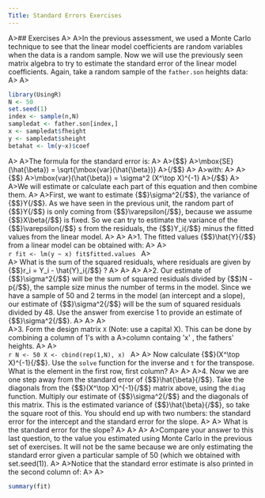 ```yaml
---
Title: Standard Errors Exercises
---
```




A>## Exercises
A>
A>In the previous assessment, we used a Monte Carlo technique to see that the linear model coefficients are random variables when the data is a random sample. Now we will use the previously seen matrix algebra to try to estimate the standard error of the linear model coefficients. Again, take a random sample of the `father.son` heights data:
A>
A>
```r
library(UsingR)
N <- 50
set.seed(1)
index <- sample(n,N)
sampledat <- father.son[index,]
x <- sampledat$fheight
y <- sampledat$sheight
betahat <- lm(y~x)$coef
```
A>
A>The formula for the standard error is:
A>
A>{$$}
A>\mbox{SE}(\hat{\beta}) = \sqrt{\mbox{var}(\hat{\beta})}
A>{/$$}
A>
A>with:
A>
A>{$$}
A>\mbox{var}(\hat{\beta}) = \sigma^2 (X^\top X)^{-1}
A>{/$$}
A>
A>We will estimate or calculate each part of this equation and then combine them.
A>
A>First, we want to estimate {$$}\sigma^2{/$$}, the variance of {$$}Y{/$$}. As we have seen in the previous unit, the random part of {$$}Y{/$$} is only coming from {$$}\varepsilon{/$$}, because we assume {$$}X\beta{/$$} is fixed. So we can try to estimate the variance of the {$$}\varepsilon{/$$} s from the residuals, the {$$}Y_i{/$$} minus the fitted values from the linear model.
A>
A>
A>1. The fitted values {$$}\hat{Y}{/$$} from a linear model can be obtained with:
A>
A>    
    ```r
    fit <- lm(y ~ x)
    fit$fitted.values
    ```
A>    
A>    What is the sum of the squared residuals, where residuals are given by {$$}r_i = Y_i - \hat{Y}_i{/$$} ?
A>
A>
A>
A>2. Our estimate of {$$}\sigma^2{/$$} will be the sum of squared residuals divided by {$$}N - p{/$$}, the sample size minus the number of terms in the model. Since we have a sample of 50 and 2 terms in the model (an intercept and a slope), our estimate of {$$}\sigma^2{/$$} will be the sum of squared residuals divided by 48. Use the answer from exercise 1 to provide an estimate of {$$}\sigma^2{/$$}.
A>
A>
A>  
A>3. Form the design matrix `X` (Note: use a capital X). This can be done by combining a column of 1's with a 
A>column containg 'x' , the fathers' heights.
A>
A>    
    ```r
    N <- 50
    X <- cbind(rep(1,N), x)
    ```
A>
A>    Now calculate {$$}(X^\top X)^{-1}{/$$}. Use the `solve` function for the inverse and `t` for the transpose. What is the element in the first row, first column?
A>
A>
A>4. Now we are one step away from the standard error of {$$}\hat{\beta}{/$$}. Take the diagonals from the {$$}(X^\top X)^{-1}{/$$} matrix above, using the `diag` function. Multiply our estimate of {$$}\sigma^2{/$$} and the diagonals of this matrix. This is the estimated variance of {$$}\hat{\beta}{/$$}, so take the square root of this. You should end up with two numbers: the standard error for the intercept and the standard error for the slope.
A>
A>    What is the standard error for the slope?
A>
A>
A>
A>Compare your answer to this last question, to the value you estimated using Monte Carlo in the previous set of exercises. It will not be the same because we are only estimating the standard error given a particular sample of 50 (which we obtained with set.seed(1)).
A>
A>Notice that the standard error estimate is also printed in the second column of:
A>
A>
```r
summary(fit)
```
